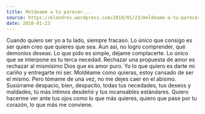 ```yaml
---
title: Moldeame a tu parecer...
source: https://elandres.wordpress.com/2010/01/23/moldeame-a-tu-parecer/
date: 2010-01-23
---
```


Cuando quiero ser yo a tu lado, siempre fracaso. Lo único que consigo es ser quien creo que quieres que sea. Aun así, no logro comprender, qué demonios deseas. Lo que pido es simple, déjame complacerte. Lo único que se interpone es tu terca necedad. Rechazar una propuesta de amor es rechazar al mismísimo Dios que es amor puro. Yo lo que quiero es darte mi cariño y entregarte mi ser. Moldéame como quieras, estoy cansado de ser el mismo. Pero tómame de una vez, no me dejes caer en el abismo. Susúrrame despacio, bien, despacito, todas tus necedades, tus deseos y maldades, tú más íntimos desdeñó y tus incansables estándares. Quiero hacerme ver ante tus ojos como lo que más quieres, quiero que pase por tu corazón, lo que más me conviene.
